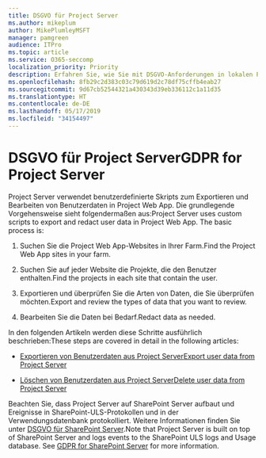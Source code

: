 ```yaml
---
title: DSGVO für Project Server
ms.author: mikeplum
author: MikePlumleyMSFT
manager: pamgreen
audience: ITPro
ms.topic: article
ms.service: O365-seccomp
localization_priority: Priority
description: Erfahren Sie, wie Sie mit DSGVO-Anforderungen in lokalen Project Server-Installationen umgehen.
ms.openlocfilehash: 8fb29c2d383c03c79d619d2c78df75cffb4eab27
ms.sourcegitcommit: 9d67cb52544321a430343d39eb336112c1a11d35
ms.translationtype: HT
ms.contentlocale: de-DE
ms.lasthandoff: 05/17/2019
ms.locfileid: "34154497"
---
```

# <a name="gdpr-for-project-server"></a><span data-ttu-id="0fdee-103">DSGVO für Project Server</span><span class="sxs-lookup"><span data-stu-id="0fdee-103">GDPR for Project Server</span></span>

<span data-ttu-id="0fdee-p101">Project Server verwendet benutzerdefinierte Skripts zum Exportieren und Bearbeiten von Benutzerdaten in Project Web App. Die grundlegende Vorgehensweise sieht folgendermaßen aus:</span><span class="sxs-lookup"><span data-stu-id="0fdee-p101">Project Server uses custom scripts to export and redact user data in Project Web App. The basic process is:</span></span>

1.  <span data-ttu-id="0fdee-106">Suchen Sie die Project Web App-Websites in Ihrer Farm.</span><span class="sxs-lookup"><span data-stu-id="0fdee-106">Find the Project Web App sites in your farm.</span></span>

2.  <span data-ttu-id="0fdee-107">Suchen Sie auf jeder Website die Projekte, die den Benutzer enthalten.</span><span class="sxs-lookup"><span data-stu-id="0fdee-107">Find the projects in each site that contain the user.</span></span>

3.  <span data-ttu-id="0fdee-108">Exportieren und überprüfen Sie die Arten von Daten, die Sie überprüfen möchten.</span><span class="sxs-lookup"><span data-stu-id="0fdee-108">Export and review the types of data that you want to review.</span></span>

4.  <span data-ttu-id="0fdee-109">Bearbeiten Sie die Daten bei Bedarf.</span><span class="sxs-lookup"><span data-stu-id="0fdee-109">Redact data as needed.</span></span>

<span data-ttu-id="0fdee-110">In den folgenden Artikeln werden diese Schritte ausführlich beschrieben:</span><span class="sxs-lookup"><span data-stu-id="0fdee-110">These steps are covered in detail in the following articles:</span></span>

- [<span data-ttu-id="0fdee-111">Exportieren von Benutzerdaten aus Project Server</span><span class="sxs-lookup"><span data-stu-id="0fdee-111">Export user data from Project Server</span></span>](/Project/export-user-data-from-project-server?toc=/Office365/Enterprise/toc.json)

- [<span data-ttu-id="0fdee-112">Löschen von Benutzerdaten aus Project Server</span><span class="sxs-lookup"><span data-stu-id="0fdee-112">Delete user data from Project Server</span></span>](/Project/delete-user-data-from-project-server?toc=/Office365/Enterprise/toc.json)


<span data-ttu-id="0fdee-p102">Beachten Sie, dass Project Server auf SharePoint Server aufbaut und Ereignisse in SharePoint-ULS-Protokollen und in der Verwendungsdatenbank protokolliert. Weitere Informationen finden Sie unter [DSGVO für SharePoint Server](gdpr-for-sharepoint-server.md).</span><span class="sxs-lookup"><span data-stu-id="0fdee-p102">Note that Project Server is built on top of SharePoint Server and logs events to the SharePoint ULS logs and Usage database. See [GDPR for SharePoint Server](gdpr-for-sharepoint-server.md) for more information.</span></span>
